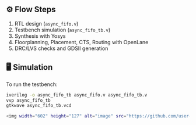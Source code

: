 
## ⚙️ Flow Steps
1. RTL design (`async_fifo.v`)  
2. Testbench simulation (`async_fifo_tb.v`)  
3. Synthesis with Yosys  
4. Floorplanning, Placement, CTS, Routing with OpenLane  
5. DRC/LVS checks and GDSII generation  

## 🖥️ Simulation
To run the testbench:
```bash
iverilog -o async_fifo_tb async_fifo.v async_fifo_tb.v
vvp async_fifo_tb
gtkwave async_fifo_tb.vcd

<img width="602" height="127" alt="image" src="https://github.com/user-attachments/assets/5891f813-50a4-4901-9b8f-0fa52de2a1a4" />
